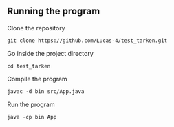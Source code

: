 ## Running the program

Clone the repository 
```
git clone https://github.com/Lucas-4/test_tarken.git
```

Go inside the project directory

```
cd test_tarken
```

Compile the program

```
javac -d bin src/App.java
```

Run the program 

```
java -cp bin App
```